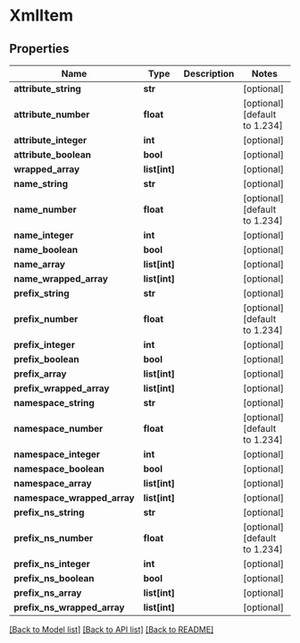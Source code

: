 # XmlItem

## Properties
Name | Type | Description | Notes
------------ | ------------- | ------------- | -------------
**attribute_string** | **str** |  | [optional] 
**attribute_number** | **float** |  | [optional] [default to 1.234]
**attribute_integer** | **int** |  | [optional] 
**attribute_boolean** | **bool** |  | [optional] 
**wrapped_array** | **list[int]** |  | [optional] 
**name_string** | **str** |  | [optional] 
**name_number** | **float** |  | [optional] [default to 1.234]
**name_integer** | **int** |  | [optional] 
**name_boolean** | **bool** |  | [optional] 
**name_array** | **list[int]** |  | [optional] 
**name_wrapped_array** | **list[int]** |  | [optional] 
**prefix_string** | **str** |  | [optional] 
**prefix_number** | **float** |  | [optional] [default to 1.234]
**prefix_integer** | **int** |  | [optional] 
**prefix_boolean** | **bool** |  | [optional] 
**prefix_array** | **list[int]** |  | [optional] 
**prefix_wrapped_array** | **list[int]** |  | [optional] 
**namespace_string** | **str** |  | [optional] 
**namespace_number** | **float** |  | [optional] [default to 1.234]
**namespace_integer** | **int** |  | [optional] 
**namespace_boolean** | **bool** |  | [optional] 
**namespace_array** | **list[int]** |  | [optional] 
**namespace_wrapped_array** | **list[int]** |  | [optional] 
**prefix_ns_string** | **str** |  | [optional] 
**prefix_ns_number** | **float** |  | [optional] [default to 1.234]
**prefix_ns_integer** | **int** |  | [optional] 
**prefix_ns_boolean** | **bool** |  | [optional] 
**prefix_ns_array** | **list[int]** |  | [optional] 
**prefix_ns_wrapped_array** | **list[int]** |  | [optional] 

[[Back to Model list]](../README.md#documentation-for-models) [[Back to API list]](../README.md#documentation-for-api-endpoints) [[Back to README]](../README.md)


